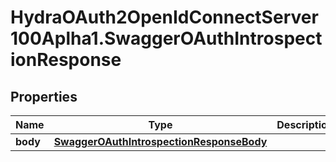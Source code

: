 # HydraOAuth2OpenIdConnectServer100Aplha1.SwaggerOAuthIntrospectionResponse

## Properties
Name | Type | Description | Notes
------------ | ------------- | ------------- | -------------
**body** | [**SwaggerOAuthIntrospectionResponseBody**](SwaggerOAuthIntrospectionResponseBody.md) |  | [optional] 


